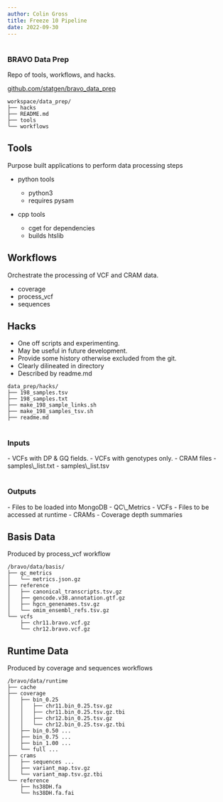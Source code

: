 ```yaml
---
author: Colin Gross
title: Freeze 10 Pipeline
date: 2022-09-30
---
```


#
<h3>BRAVO Data Prep</h3>

Repo of tools, workflows, and hacks.

[github.com/statgen/bravo\_data\_prep](https://github.com/statgen/bravo_data_prep)

```
workspace/data_prep/
├── hacks
├── README.md
├── tools
└── workflows
```

## Tools
Purpose built applications to perform data processing steps

- python tools
    - python3
    - requires pysam 

- cpp tools
    - cget for dependencies
    - builds htslib

## Workflows
Orchestrate the processing of VCF and CRAM data.

- coverage
- process\_vcf
- sequences

## Hacks

- One off scripts and experimenting.
- May be useful in future development.
- Provide some history otherwise excluded from the git.
- Clearly dilineated in directory
- Described by readme.md

```
data_prep/hacks/
├── 198_samples.tsv
├── 198_samples.txt
├── make_198_sample_links.sh
├── make_198_samples_tsv.sh
├── readme.md
```


# 
<h3>Inputs</h3>
- VCFs with DP & GQ fields.
- VCFs with genotypes only. 
- CRAM files
- samples\_list.txt
- samples\_list.tsv

# 
<h3>Outputs</h3>
- Files to be loaded into MongoDB
    - QC\_Metrics
    - VCFs
- Files to be accessed at runtime
    - CRAMs
    - Coverage depth summaries

## Basis Data
Produced by process\_vcf workflow
```
/bravo/data/basis/
├── qc_metrics
│   └── metrics.json.gz
├── reference
│   ├── canonical_transcripts.tsv.gz
│   ├── gencode.v38.annotation.gtf.gz
│   ├── hgcn_genenames.tsv.gz
│   └── omim_ensembl_refs.tsv.gz
└── vcfs
    ├── chr11.bravo.vcf.gz
    └── chr12.bravo.vcf.gz
```

## Runtime Data
Produced by coverage and sequences workflows
```
/bravo/data/runtime
├── cache
├── coverage
│   ├── bin_0.25
│   │   ├── chr11.bin_0.25.tsv.gz
│   │   ├── chr11.bin_0.25.tsv.gz.tbi
│   │   ├── chr12.bin_0.25.tsv.gz
│   │   └── chr12.bin_0.25.tsv.gz.tbi
│   ├── bin_0.50 ...
│   ├── bin_0.75 ...
│   ├── bin_1.00 ...
│   └── full ...
├── crams
│   ├── sequences ...
│   ├── variant_map.tsv.gz
│   └── variant_map.tsv.gz.tbi
└── reference
    ├── hs38DH.fa
    └── hs38DH.fa.fai
```

